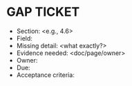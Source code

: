 # GAP TICKET
- Section: <e.g., 4.6>
- Field: <id>
- Missing detail: <what exactly?>
- Evidence needed: <doc/page/owner>
- Owner: <name>
- Due: <date>
- Acceptance criteria: <testable statement>
